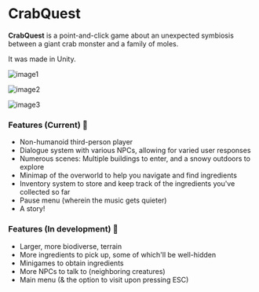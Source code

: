 # CrabQuest

**CrabQuest** is a point-and-click game about an unexpected symbiosis between a giant crab monster and a family of moles.

It was made in Unity.

![image1](https://i.imgur.com/xgLrgxK.png)

![image2](https://i.imgur.com/ztrIkAQ.jpg)

![image3](https://i.imgur.com/qLF1HZl.png)

### Features (Current) 🐚

- Non-humanoid third-person player
- Dialogue system with various NPCs, allowing for varied user responses
- Numerous scenes: Multiple buildings to enter, and a snowy outdoors to explore
- Minimap of the overworld to help you navigate and find ingredients
- Inventory system to store and keep track of the ingredients you've collected so far
- Pause menu (wherein the music gets quieter)
- A story!

### Features (In development) 🐌

- Larger, more biodiverse, terrain
- More ingredients to pick up, some of which'll be well-hidden
- Minigames to obtain ingredients
- More NPCs to talk to (neighboring creatures)
- Main menu (& the option to visit upon pressing ESC)
